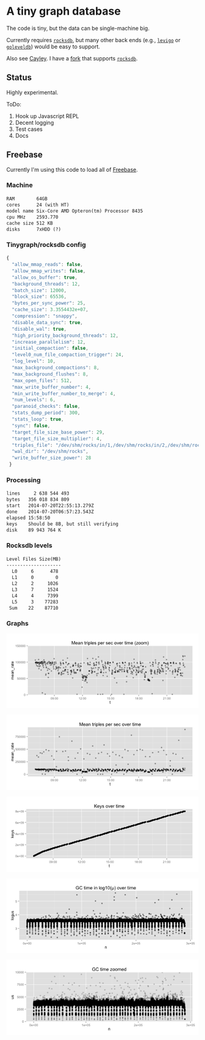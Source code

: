 # A tiny graph database

The code is tiny, but the data can be single-machine big.

Currently requires [`rocksdb`](http://rocksdb.org/), but many other
back ends (e.g., [`levigo`](https://github.com/jmhodges/levigo) or
[`goleveldb`](https://github.com/syndtr/goleveldb)) would be easy to
support.

Also see [Cayley](https://github.com/google/cayley).  I have a
[fork](http://github.csv.comcast.com/jsteph206/cayley) that supports
[`rocksdb`](http://rocksdb.org/).

## Status

Highly experimental.

ToDo:

1. Hook up Javascript REPL
2. Decent logging
3. Test cases
4. Docs


## Freebase

Currently I'm using this code to load all of
[Freebase](https://developers.google.com/freebase/data).

### Machine
```
RAM        64GB
cores      24 (with HT)
model name Six-Core AMD Opteron(tm) Processor 8435
cpu MHz    2593.770
cache size 512 KB
disks      7xHDD (?)
```

### Tinygraph/rocksdb config

```Javascript
{
  "allow_mmap_reads": false,
  "allow_mmap_writes": false,
  "allow_os_buffer": true,
  "background_threads": 12,
  "batch_size": 12000,
  "block_size": 65536,
  "bytes_per_sync_power": 25,
  "cache_size": 3.3554432e+07,
  "compression": "snappy",
  "disable_data_sync": true,
  "disable_wal": true,
  "high_priority_background_threads": 12,
  "increase_parallelism": 12,
  "initial_compaction": false,
  "level0_num_file_compaction_trigger": 24,
  "log_level": 10,
  "max_background_compactions": 8,
  "max_background_flushes": 8,
  "max_open_files": 512,
  "max_write_buffer_number": 4,
  "min_write_buffer_number_to_merge": 4,
  "num_levels": 6,
  "paranoid_checks": false,
  "stats_dump_period": 300,
  "stats_loop": true,
  "sync": false,
  "target_file_size_base_power": 29,
  "target_file_size_multiplier": 4,
  "triples_file": "/dev/shm/rocks/in/1,/dev/shm/rocks/in/2,/dev/shm/rocks/in/3,/dev/shm/rocks/in/4,/dev/shm/rocks/in/5",
  "wal_dir": "/dev/shm/rocks",
  "write_buffer_size_power": 28
 }
```

### Processing

```
lines     2 638 544 493
bytes   356 018 834 809
start   2014-07-20T22:55:13.279Z
done    2014-07-20T06:57:23.543Z
elapsed 15:58:50
keys    Should be 8B, but still verifying
disk    89 943 764 K
```

### Rocksdb levels

```
Level Files Size(MB)
--------------------
  L0     6      478 
  L1     0        0 
  L2     2     1026 
  L3     7     1524 
  L4     4     7399 
  L5     3    77283 
 Sum    22    87710 
```

### Graphs


![fb-mean-triple-rate-over-time-zoom.png](images/fb-mean-triple-rate-over-time-zoom.png)

![fb-mean-triple-rate-over-time.png](images/fb-mean-triple-rate-over-time.png)

![fb-keys-over-time.png](images/fb-keys-over-time.png)

![fb-gc-time-over-time.png](images/fb-gc-time-over-time.png)

![fb-gc-time-zoom.png](images/fb-gc-time-zoom.png)
